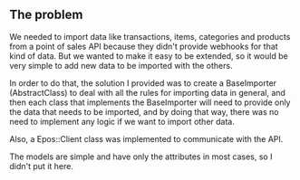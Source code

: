 ## The problem
We needed to import data like transactions, items, categories and products from a point of sales API because they didn't provide webhooks for that kind of data.
But we wanted to make it easy to be extended, so it would be very simple to add new data to be imported with the others.

In order to do that, the solution I provided was to create a BaseImporter (AbstractClass) to deal with all the rules for importing data in general, and then each class that implements the BaseImporter will need to provide only the data that needs to be imported, and by doing that way, there was no need to implement any logic if we want to import other data.

Also, a Epos::Client class was implemented to communicate with the API.

The models are simple and have only the attributes in most cases, so I didn't put it here.
